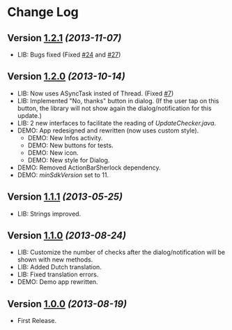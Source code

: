 Change Log
===============================================================================

Version [1.2.1](https://github.com/rampo/UpdateChecker/releases/tag/v1.2.1) *(2013-11-07)*
----------------------------
 * LIB: Bugs fixed (Fixed [#24](https://github.com/rampo/UpdateChecker/issues/24) and [#27](https://github.com/rampo/UpdateChecker/issues/27))

Version [1.2.0](https://github.com/rampo/UpdateChecker/releases/tag/v1.2.0) *(2013-10-14)*
----------------------------
 * LIB: Now uses ASyncTask insted of Thread. (Fixed [#7](https://github.com/rampo/UpdateChecker/issues/7))
 * LIB: Implemented "No, thanks" button in dialog. (If the user tap on this button, the library will not show again the dialog/notification for this update.)
 * LIB: 2 new interfaces to facilitate the reading of *UpdateChecker.java*.
 * DEMO: App redesigned and rewritten (now uses custom style).
	* DEMO: New Infos activity.
	* DEMO: New buttons for tests.
	* DEMO: New icon.
 	* DEMO: New style for Dialog.
 * DEMO: Removed ActionBarSherlock dependency.
 * DEMO: *minSdkVersion* set to 11.

Version [1.1.1](https://github.com/rampo/UpdateChecker/releases/tag/v1.1.1) *(2013-05-25)*
----------------------------
 * LIB: Strings improved.
 
Version [1.1.0](https://github.com/rampo/UpdateChecker/releases/tag/v1.1.0) *(2013-08-24)*
----------------------------
* LIB: Customize the number of checks after the dialog/notification will be shown with new methods.
* LIB: Added Dutch translation.
* LIB: Fixed translation errors.
* DEMO: Demo app rewritten.
 
Version [1.0.0](https://github.com/rampo/UpdateChecker/releases/tag/v1.0.0) *(2013-08-19)*
----------------------------
 * First Release.